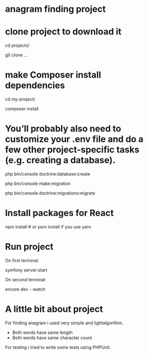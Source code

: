 # anagram finding project
# clone project to download it
  cd projects/
  
  git clone ...
  
# make Composer install dependencies
  cd my-project/
  
  composer install
  
# You’ll probably also need to customize your .env file and do a few other project-specific tasks (e.g. creating a database). 
php bin/console doctrine:database:create

php bin/console make:migration

php bin/console doctrine:migrations:migrate

# Install packages for React
npm install # or yarn install if you use yarn

# Run project
On first terminal:

symfony server:start

On second terminal:

encore dev --watch

# A little bit about project

For finding anagram i used very simple and lightalgorithm.
  - Both words have same length
  - Both words have same character count
  
For testing i tried to write some tests using PHPUnit.
